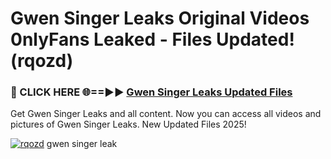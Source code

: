 # Gwen Singer Leaks Original Videos 0nlyFans Leaked - Files Updated! (rqozd)

<h3>🔴 CLICK HERE 🌐==►► <a href="https://tinyurl.com/4seja8ks" rel="nofollow">Gwen Singer Leaks Updated Files</a></h3>

Get Gwen Singer Leaks and all content. Now you can access all videos and pictures of Gwen Singer Leaks. New Updated Files 2025!

[![rqozd](https://i.imgur.com/EWjZXRe.gif)](https://tinyurl.com/4seja8ks)
gwen singer leak